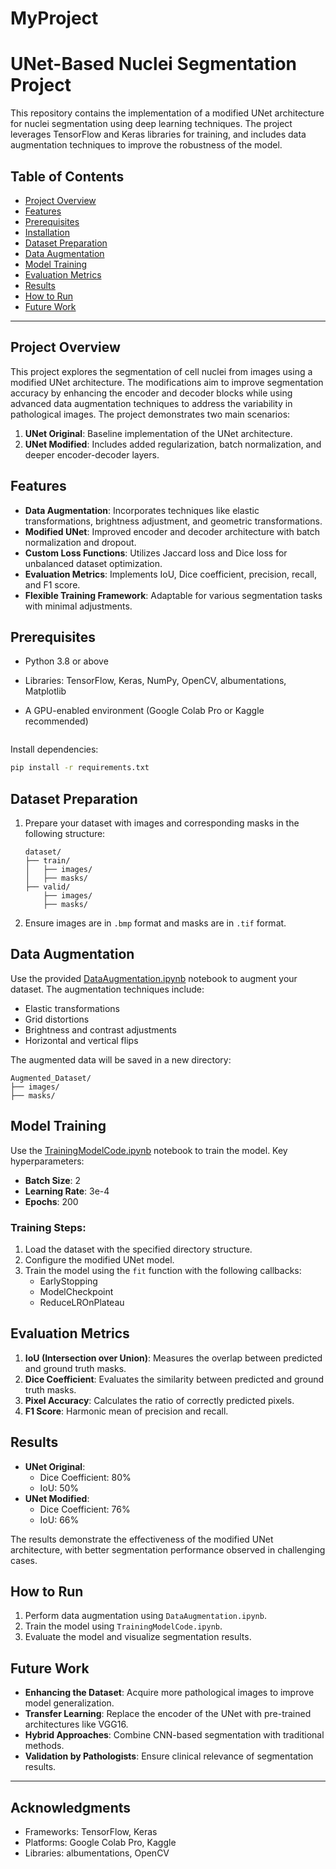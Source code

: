 # MyProject

# UNet-Based Nuclei Segmentation Project

This repository contains the implementation of a modified UNet architecture for nuclei segmentation using deep learning techniques. The project leverages TensorFlow and Keras libraries for training, and includes data augmentation techniques to improve the robustness of the model.

## Table of Contents
- [Project Overview](#project-overview)
- [Features](#features)
- [Prerequisites](#prerequisites)
- [Installation](#installation)
- [Dataset Preparation](#dataset-preparation)
- [Data Augmentation](#data-augmentation)
- [Model Training](#model-training)
- [Evaluation Metrics](#evaluation-metrics)
- [Results](#results)
- [How to Run](#how-to-run)
- [Future Work](#future-work)

---

## Project Overview
This project explores the segmentation of cell nuclei from images using a modified UNet architecture. The modifications aim to improve segmentation accuracy by enhancing the encoder and decoder blocks while using advanced data augmentation techniques to address the variability in pathological images. The project demonstrates two main scenarios:

1. **UNet Original**: Baseline implementation of the UNet architecture.
2. **UNet Modified**: Includes added regularization, batch normalization, and deeper encoder-decoder layers.

## Features
- **Data Augmentation**: Incorporates techniques like elastic transformations, brightness adjustment, and geometric transformations.
- **Modified UNet**: Improved encoder and decoder architecture with batch normalization and dropout.
- **Custom Loss Functions**: Utilizes Jaccard loss and Dice loss for unbalanced dataset optimization.
- **Evaluation Metrics**: Implements IoU, Dice coefficient, precision, recall, and F1 score.
- **Flexible Training Framework**: Adaptable for various segmentation tasks with minimal adjustments.

## Prerequisites
- Python 3.8 or above
- Libraries: TensorFlow, Keras, NumPy, OpenCV, albumentations, Matplotlib
- A GPU-enabled environment (Google Colab Pro or Kaggle recommended)

   ```
 Install dependencies:
   ```bash
   pip install -r requirements.txt
   ```

## Dataset Preparation
1. Prepare your dataset with images and corresponding masks in the following structure:
   ```
   dataset/
   ├── train/
   │   ├── images/
   │   ├── masks/
   ├── valid/
       ├── images/
       ├── masks/
   ```
2. Ensure images are in `.bmp` format and masks are in `.tif` format.

## Data Augmentation
Use the provided [DataAugmentation.ipynb](./DataAugmentation.ipynb) notebook to augment your dataset. The augmentation techniques include:
- Elastic transformations
- Grid distortions
- Brightness and contrast adjustments
- Horizontal and vertical flips

The augmented data will be saved in a new directory:
```
Augmented_Dataset/
├── images/
├── masks/
```

## Model Training
Use the [TrainingModelCode.ipynb](./TrainingModelCode.ipynb) notebook to train the model. Key hyperparameters:
- **Batch Size**: 2
- **Learning Rate**: 3e-4
- **Epochs**: 200

### Training Steps:
1. Load the dataset with the specified directory structure.
2. Configure the modified UNet model.
3. Train the model using the `fit` function with the following callbacks:
   - EarlyStopping
   - ModelCheckpoint
   - ReduceLROnPlateau

## Evaluation Metrics
1. **IoU (Intersection over Union)**: Measures the overlap between predicted and ground truth masks.
2. **Dice Coefficient**: Evaluates the similarity between predicted and ground truth masks.
3. **Pixel Accuracy**: Calculates the ratio of correctly predicted pixels.
4. **F1 Score**: Harmonic mean of precision and recall.

## Results
- **UNet Original**:
  - Dice Coefficient: 80%
  - IoU: 50%
- **UNet Modified**:
  - Dice Coefficient: 76%
  - IoU: 66%

The results demonstrate the effectiveness of the modified UNet architecture, with better segmentation performance observed in challenging cases.

## How to Run
1. Perform data augmentation using `DataAugmentation.ipynb`.
2. Train the model using `TrainingModelCode.ipynb`.
3. Evaluate the model and visualize segmentation results.

## Future Work
- **Enhancing the Dataset**: Acquire more pathological images to improve model generalization.
- **Transfer Learning**: Replace the encoder of the UNet with pre-trained architectures like VGG16.
- **Hybrid Approaches**: Combine CNN-based segmentation with traditional methods.
- **Validation by Pathologists**: Ensure clinical relevance of segmentation results.

---

## Acknowledgments
- Frameworks: TensorFlow, Keras
- Platforms: Google Colab Pro, Kaggle
- Libraries: albumentations, OpenCV
